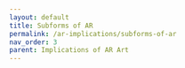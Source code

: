 ```yaml
---
layout: default
title: Subforms of AR
permalink: /ar-implications/subforms-of-ar
nav_order: 3
parent: Implications of AR Art
---
```


